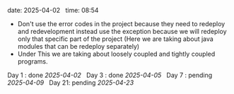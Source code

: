 date: 2025-04-02  
time: 08:54  

- Don't use the error codes in the project because they need to redeploy and redevelopment instead use the exception because we will redeploy only that specific part of the project (Here we are taking about java modules that can be redeploy separately)
- Under This we are taking about loosely coupled and tightly coupled programs.
  

Day 1 : done *2025-04-02*  
Day 3 : done *2025-04-05*  
Day 7 : pending *2025-04-09*  
Day 21: pending *2025-04-23*